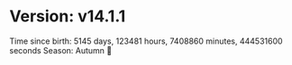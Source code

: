 # Version: v14.1.1
Time since birth: 5145 days, 123481 hours, 7408860 minutes, 444531600 seconds
Season: Autumn 🍁

